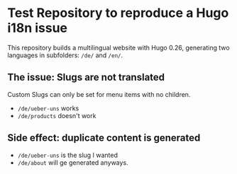# Test Repository to reproduce a Hugo i18n issue

This repository builds a multilingual website with Hugo 0.26,
generating two languages in subfolders: `/de/` and `/en/`.

## The issue: Slugs are not translated

Custom Slugs can only be set for menu items with no children.

* `/de/ueber-uns` works
* `/de/products` doesn't work

## Side effect: duplicate content is generated

* `/de/ueber-uns` is the slug I wanted
* `/de/about` will ge generated anyways.
